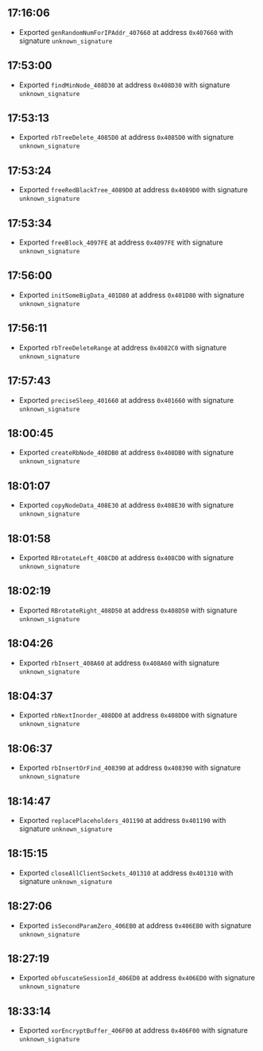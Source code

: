 
## 17:16:06
- Exported `genRandomNumForIPAddr_407660` at address `0x407660` with signature `unknown_signature`

## 17:53:00
- Exported `findMinNode_408D30` at address `0x408D30` with signature `unknown_signature`

## 17:53:13
- Exported `rbTreeDelete_4085D0` at address `0x4085D0` with signature `unknown_signature`

## 17:53:24
- Exported `freeRedBlackTree_4089D0` at address `0x4089D0` with signature `unknown_signature`

## 17:53:34
- Exported `freeBlock_4097FE` at address `0x4097FE` with signature `unknown_signature`

## 17:56:00
- Exported `initSomeBigData_401D80` at address `0x401D80` with signature `unknown_signature`

## 17:56:11
- Exported `rbTreeDeleteRange` at address `0x4082C0` with signature `unknown_signature`

## 17:57:43
- Exported `preciseSleep_401660` at address `0x401660` with signature `unknown_signature`

## 18:00:45
- Exported `createRbNode_408DB0` at address `0x408DB0` with signature `unknown_signature`

## 18:01:07
- Exported `copyNodeData_408E30` at address `0x408E30` with signature `unknown_signature`

## 18:01:58
- Exported `RBrotateLeft_408CD0` at address `0x408CD0` with signature `unknown_signature`

## 18:02:19
- Exported `RBrotateRight_408D50` at address `0x408D50` with signature `unknown_signature`

## 18:04:26
- Exported `rbInsert_408A60` at address `0x408A60` with signature `unknown_signature`

## 18:04:37
- Exported `rbNextInorder_408DD0` at address `0x408DD0` with signature `unknown_signature`

## 18:06:37
- Exported `rbInsertOrFind_408390` at address `0x408390` with signature `unknown_signature`

## 18:14:47
- Exported `replacePlaceholders_401190` at address `0x401190` with signature `unknown_signature`

## 18:15:15
- Exported `closeAllClientSockets_401310` at address `0x401310` with signature `unknown_signature`

## 18:27:06
- Exported `isSecondParamZero_406EB0` at address `0x406EB0` with signature `unknown_signature`

## 18:27:19
- Exported `obfuscateSessionId_406ED0` at address `0x406ED0` with signature `unknown_signature`

## 18:33:14
- Exported `xorEncryptBuffer_406F00` at address `0x406F00` with signature `unknown_signature`
